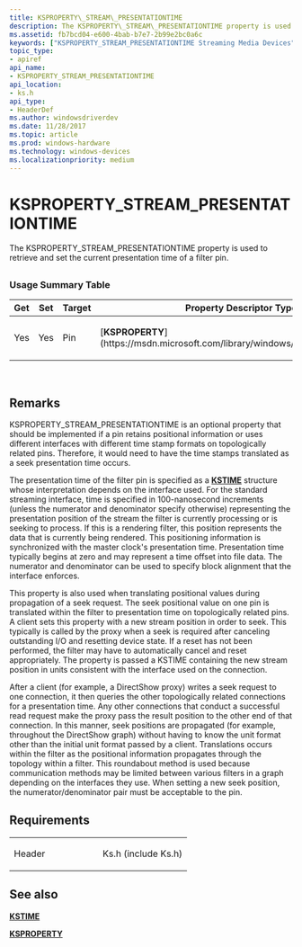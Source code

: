 ```yaml
---
title: KSPROPERTY\_STREAM\_PRESENTATIONTIME
description: The KSPROPERTY\_STREAM\_PRESENTATIONTIME property is used to retrieve and set the current presentation time of a filter pin.
ms.assetid: fb7bcd04-e600-4bab-b7e7-2b99e2bc0a6c
keywords: ["KSPROPERTY_STREAM_PRESENTATIONTIME Streaming Media Devices"]
topic_type:
- apiref
api_name:
- KSPROPERTY_STREAM_PRESENTATIONTIME
api_location:
- ks.h
api_type:
- HeaderDef
ms.author: windowsdriverdev
ms.date: 11/28/2017
ms.topic: article
ms.prod: windows-hardware
ms.technology: windows-devices
ms.localizationpriority: medium
---
```


# KSPROPERTY\_STREAM\_PRESENTATIONTIME


The KSPROPERTY\_STREAM\_PRESENTATIONTIME property is used to retrieve and set the current presentation time of a filter pin.

## <span id="ddk_ksproperty_stream_presentationtime_ks"></span><span id="DDK_KSPROPERTY_STREAM_PRESENTATIONTIME_KS"></span>


### <span id="Usage_Summary_Table"></span><span id="usage_summary_table"></span><span id="USAGE_SUMMARY_TABLE"></span>Usage Summary Table

<table>
<colgroup>
<col width="20%" />
<col width="20%" />
<col width="20%" />
<col width="20%" />
<col width="20%" />
</colgroup>
<thead>
<tr class="header">
<th>Get</th>
<th>Set</th>
<th>Target</th>
<th>Property Descriptor Type</th>
<th>Property Value Type</th>
</tr>
</thead>
<tbody>
<tr class="odd">
<td><p>Yes</p></td>
<td><p>Yes</p></td>
<td><p>Pin</p></td>
<td><p>[<strong>KSPROPERTY</strong>](https://msdn.microsoft.com/library/windows/hardware/ff564262)</p></td>
<td><p>[<strong>KSTIME</strong>](https://msdn.microsoft.com/library/windows/hardware/ff567145)</p></td>
</tr>
</tbody>
</table>

 

Remarks
-------

KSPROPERTY\_STREAM\_PRESENTATIONTIME is an optional property that should be implemented if a pin retains positional information or uses different interfaces with different time stamp formats on topologically related pins. Therefore, it would need to have the time stamps translated as a seek presentation time occurs.

The presentation time of the filter pin is specified as a [**KSTIME**](https://msdn.microsoft.com/library/windows/hardware/ff567145) structure whose interpretation depends on the interface used. For the standard streaming interface, time is specified in 100-nanosecond increments (unless the numerator and denominator specify otherwise) representing the presentation position of the stream the filter is currently processing or is seeking to process. If this is a rendering filter, this position represents the data that is currently being rendered. This positioning information is synchronized with the master clock's presentation time. Presentation time typically begins at zero and may represent a time offset into file data. The numerator and denominator can be used to specify block alignment that the interface enforces.

This property is also used when translating positional values during propagation of a seek request. The seek positional value on one pin is translated within the filter to presentation time on topologically related pins. A client sets this property with a new stream position in order to seek. This typically is called by the proxy when a seek is required after canceling outstanding I/O and resetting device state. If a reset has not been performed, the filter may have to automatically cancel and reset appropriately. The property is passed a KSTIME containing the new stream position in units consistent with the interface used on the connection.

After a client (for example, a DirectShow proxy) writes a seek request to one connection, it then queries the other topologically related connections for a presentation time. Any other connections that conduct a successful read request make the proxy pass the result position to the other end of that connection. In this manner, seek positions are propagated (for example, throughout the DirectShow graph) without having to know the unit format other than the initial unit format passed by a client. Translations occurs within the filter as the positional information propagates through the topology within a filter. This roundabout method is used because communication methods may be limited between various filters in a graph depending on the interfaces they use. When setting a new seek position, the numerator/denominator pair must be acceptable to the pin.

Requirements
------------

<table>
<colgroup>
<col width="50%" />
<col width="50%" />
</colgroup>
<tbody>
<tr class="odd">
<td><p>Header</p></td>
<td>Ks.h (include Ks.h)</td>
</tr>
</tbody>
</table>

## <span id="see_also"></span>See also


[**KSTIME**](https://msdn.microsoft.com/library/windows/hardware/ff567145)

[**KSPROPERTY**](https://msdn.microsoft.com/library/windows/hardware/ff564262)

 

 






